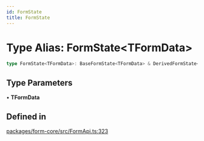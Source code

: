 ```yaml
---
id: FormState
title: FormState
---
```


# Type Alias: FormState\<TFormData\>

```ts
type FormState<TFormData>: BaseFormState<TFormData> & DerivedFormState<TFormData>;
```

## Type Parameters

• **TFormData**

## Defined in

[packages/form-core/src/FormApi.ts:323](https://github.com/TanStack/form/blob/main/packages/form-core/src/FormApi.ts#L323)
